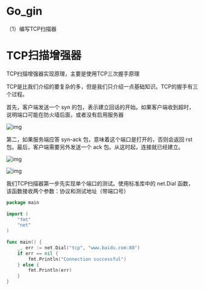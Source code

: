 # Go_gin



（1）编写TCP扫描器

# TCP扫描增强器

TCP扫描增强器实现原理，主要是使用TCP三次握手原理

TCP是比我们介绍的要复杂的多，但是我们只介绍一点基础知识。TCP的握手有三个过程。

首先，客户端发送一个 syn 的包，表示建立回话的开始。如果客户端收到超时，说明端口可能在防火墙后面，或者没有启用服务器

![img](https://img-blog.csdnimg.cn/img_convert/ba16919769276de3f44bb04257ac8f08.png)

第二，如果服务端应答 syn-ack 包，意味着这个端口是打开的，否则会返回 rst 包。最后，客户端需要另外发送一个 ack 包。从这时起，连接就已经建立。

![img](https://img-blog.csdnimg.cn/img_convert/a3ef55f9200aab9e8608092bb070b905.png)

![img](https://img-blog.csdnimg.cn/img_convert/2ec6eb21d371a22dd16150d93df230ad.png)

我们TCP扫描器第一步先实现单个端口的测试。使用标准库中的 net.Dial 函数，该函数接收两个参数：协议和测试地址（带端口号）

```go
package main
 
import (
    "fmt"
    "net"
)
 
func main() {
	_, err := net.Dial("tcp", "www.baidu.com:80")
    if err == nil {
        fmt.Println("Connection successful")
    } else {
        fmt.Println(err)
    }
}

```

